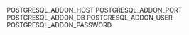 POSTGRESQL_ADDON_HOST
POSTGRESQL_ADDON_PORT
POSTGRESQL_ADDON_DB
POSTGRESQL_ADDON_USER
POSTGRESQL_ADDON_PASSWORD